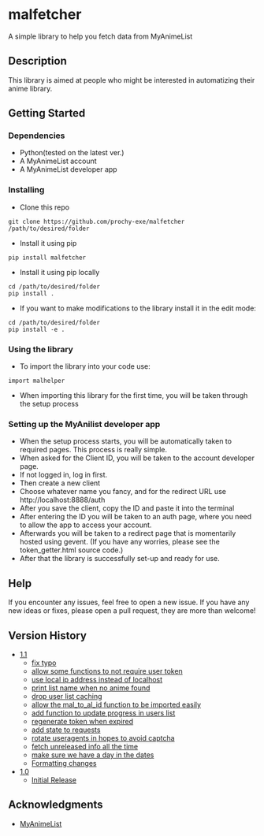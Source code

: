 # malfetcher

A simple library to help you fetch data from MyAnimeList

## Description
This library is aimed at people who might be interested in automatizing their anime library.

## Getting Started

### Dependencies

* Python(tested on the latest ver.)
* A MyAnimeList account
* A MyAnimeList developer app

### Installing

* Clone this repo
```
git clone https://github.com/prochy-exe/malfetcher /path/to/desired/folder
```
* Install it using pip
```
pip install malfetcher
```
* Install it using pip locally
```
cd /path/to/desired/folder
pip install .
```
* If you want to make modifications to the library install it in the edit mode:
```
cd /path/to/desired/folder
pip install -e .
```

### Using the library

* To import the library into your code use:
```
import malhelper
```
* When importing this library for the first time, you will be taken through the setup process

### Setting up the MyAnilist developer app

* When the setup process starts, you will be automatically taken to required pages. This process is really simple.
* When asked for the Client ID, you will be taken to the account developer page.
* If not logged in, log in first.
* Then create a new client
* Choose whatever name you fancy, and for the redirect URL use http://localhost:8888/auth
* After you save the client, copy the ID and paste it into the terminal
* After entering the ID you will be taken to an auth page, where you need to allow the app to access your account.
* Afterwards you will be taken to a redirect page that is momentarily hosted using gevent. (If you have any worries, please see the token_getter.html source code.)
* After that the library is successfully set-up and ready for use.

## Help

If you encounter any issues, feel free to open a new issue. If you have any new ideas or fixes, please open a pull request, they are more than welcome!

## Version History
* [1.1](https://github.com/prochy-exe/malfetcher/releases/tag/v1.1.0)
    * [fix typo](https://github.com/prochy-exe/malfetcher/commit/ec8fa79befc1a4190667639920f3b6bd736340f1)
    * [allow some functions to not require user token](https://github.com/prochy-exe/malfetcher/commit/2a3b8c4229984caf7e383072eb5e06af0208c3e3)
    * [use local ip address instead of localhost](https://github.com/prochy-exe/malfetcher/commit/ccb7bfff7d136e9be0204509f18f1646185b5e2c)
    * [print list name when no anime found](https://github.com/prochy-exe/malfetcher/commit/7888e5d7d7100f8e9952210ddbed6705b5dc393b)
    * [drop user list caching](https://github.com/prochy-exe/malfetcher/commit/dd5933434945759bbab8a2fd06ce0511b1ff435e)
    * [allow the mal_to_al_id function to be imported easily](https://github.com/prochy-exe/malfetcher/commit/fbf23bfd384ac53d68dbbe7960d12efa29d88b11)
    * [add function to update progress in users list](https://github.com/prochy-exe/malfetcher/commit/e8fa1dd20054c68f81be4133a9414daa4aad8b29)
    * [regenerate token when expired](https://github.com/prochy-exe/malfetcher/commit/af326c5693fec00c8c90286d63d81782fb90932f)
    * [add state to requests](https://github.com/prochy-exe/malfetcher/commit/76a3e27031ef88d5ba84d7816802647ae55a9e84)
    * [rotate useragents in hopes to avoid captcha](https://github.com/prochy-exe/malfetcher/commit/15ef5a3e866b64cb287264d70946602aa50dea82)
    * [fetch unreleased info all the time](https://github.com/prochy-exe/malfetcher/commit/15d8723dab29a67f0b55f903f8195a47bced6253)
    * [make sure we have a day in the dates](https://github.com/prochy-exe/malfetcher/commit/6ceea01d96ec190b85e0d3950f84a861aa464a73)
    * [Formatting changes](https://github.com/prochy-exe/malfetcher/commit/d06303c44837bc75f788fb29e510dad645c9e801)
* [1.0](https://github.com/prochy-exe/malfetcher/releases/tag/v1.0.0)
    * [Initial Release](https://github.com/prochy-exe/malfetcher/commit/2d356310fbe00143c50ffe14596532a7cd30e8db)

## Acknowledgments
* [MyAnimeList](https://myanimelist.net)
